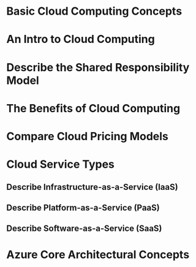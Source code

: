# Basic Cloud Computing Concepts

# An Intro to Cloud Computing

# Describe the Shared Responsibility Model

# The Benefits of Cloud Computing

# Compare Cloud Pricing Models

# Cloud Service Types

## Describe Infrastructure-as-a-Service (IaaS)

## Describe Platform-as-a-Service (PaaS)

## Describe Software-as-a-Service (SaaS)

# Azure Core Architectural Concepts

##
